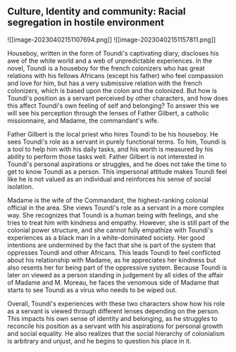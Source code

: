 ## Culture, Identity and community: Racial segregation in hostile environment

![[image-20230402151107694.png]]
![[image-20230402151157811.png]]

Houseboy, written in the form of Toundi's captivating diary, discloses his awe of the white world and a web of unpredictable experiences. In the novel, Toundi is a houseboy for the french colonizers who has great relations with his fellows Africans (except his father) who feel compassion and love for him, but has a very submissive relation with the french colonizers, which is based  upon the colon and the colonized. But how is Toundi's position as a servant perceived by other characters, and how does this affect Toundi's own feeling of self and belonging? To answer this we will see his perception through the lenses of Father Gilbert, a catholic missionnaire, and Madame, the commandant's wife.

Father Gilbert is the local priest who hires Toundi to be his houseboy. He sees Toundi's role as a servant in purely functional terms. To him, Toundi is a tool to help him with his daily tasks, and his worth is measured by his ability to perform those tasks well. Father Gilbert is not interested in Toundi's personal aspirations or struggles, and he does not take the time to get to know Toundi as a person. This impersonal attitude makes Toundi feel like he is not valued as an individual and reinforces his sense of social isolation.

Madame is the wife of the Commandant, the highest-ranking colonial official in the area. She views Toundi's role as a servant in a more complex way. She recognizes that Toundi is a human being with feelings, and she tries to treat him with kindness and empathy. However, she is still part of the colonial power structure, and she cannot fully empathize with Toundi's experiences as a black man in a white-dominated society. Her good intentions are undermined by the fact that she is part of the system that oppresses Toundi and other Africans. This leads Toundi to feel conflicted about his relationship with Madame, as he appreciates her kindness but also resents her for being part of the oppressive system. Because Toundi is later on viewed as a person standing in judgement by all sides of the affair of Madame and M. Moreau, he faces the venomous side of Madame that starts to see Toundi as a virus who needs to be wiped out.

Overall, Toundi's experiences with these two characters show how his role as a servant is viewed through different lenses depending on the person. This impacts his own sense of identity and belonging, as he struggles to reconcile his position as a servant with his aspirations for personal growth and social equality. He also realizes that the social hierarchy of colonialism is arbitrary and unjust, and he begins to question his place in it.